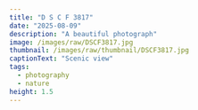 ```yaml
---
title: "D S C F 3817"
date: "2025-08-09"
description: "A beautiful photograph"
image: /images/raw/DSCF3817.jpg
thumbnail: /images/raw/thumbnail/DSCF3817.jpg
captionText: "Scenic view"
tags:
  - photography
  - nature
height: 1.5
---
```

